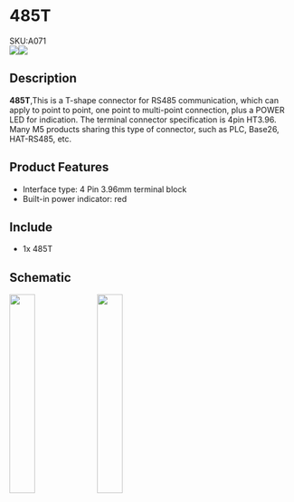 # 485T

<div class="badge badge-pill badge-primary product_sku_tag">SKU:A071</div>

<div class="product_pic"><img src="assets/img/product_pics/accessory/485t/485t_01.webp"><img src="assets/img/product_pics/accessory/485t/485t_02.webp"></div>

## Description

**485T**,This is a T-shape connector for RS485 communication, which can apply to point to point, one point to multi-point connection, plus a POWER LED for indication. The terminal connector specification is 4pin HT3.96. Many M5 products sharing this type of connector, such as PLC, Base26,  HAT-RS485, etc.

## Product Features

- Interface type: 4 Pin 3.96mm terminal block
- Built-in power indicator: red

## Include

-  1x 485T

## Schematic

<img src="assets/img/product_pics/accessory/485t/485t_03.webp" width="30%" height="30%">
<img src="assets/img/product_pics/accessory/485t/485t_04.webp" width="30%" height="30%">

<script>

   var purchase_link = 'https://m5stack.com/collections/m5-accessory/products/m5stack-rs485t';

   anchor_search(purchase_link);
   scrollFunc();

</script>